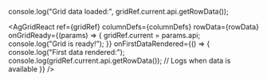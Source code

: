 console.log("Grid data loaded:", gridRef.current.api.getRowData());

<AgGridReact
  ref={gridRef}
  columnDefs={columnDefs}
  rowData={rowData}
  onGridReady={(params) => {
    gridRef.current = params.api;
    console.log("Grid is ready!");
  }}
  onFirstDataRendered={() => {
    console.log("First data rendered:");
    console.log(gridRef.current.api.getRowData()); // Logs when data is available
  }}
/>
